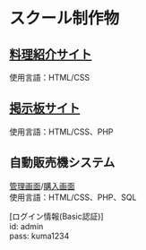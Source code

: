 # スクール制作物

## [料理紹介サイト](http://153.126.204.74/school/CookingSite/cookcamp.html)   
使用言語：HTML/CSS  

## [掲示板サイト](http://153.126.204.74/school/BulletinBoardSystem/bbs.php)  
使用言語：HTML/CSS、PHP  

## 自動販売機システム  
[管理画面](http://153.126.204.74/school/VendingMachine/tool.php)/[購入画面](http://153.126.204.74/school/VendingMachine/index.php)  
使用言語：HTML/CSS、PHP、SQL  

[ログイン情報(Basic認証)]  
id: admin  
pass: kuma1234  




